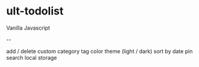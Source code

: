 # ult-todolist

Vanilla Javascript

--

add / delete
custom category tag
color theme (light / dark)
sort by date
pin
search
local storage 
